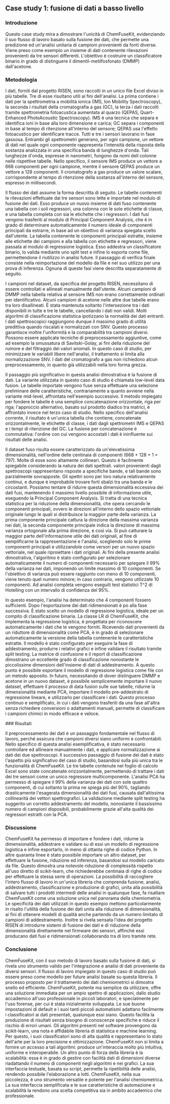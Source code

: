 ## Case study 1: fusione di dati a basso livello

### Introduzione

Questo case study mira a dimostrare l'unicità di ChemFuseKit, evidenziando il suo flusso di lavoro basato sulla fusione dei dati, che permette una predizione ed un'analisi unitaria di campioni provenienti da fonti diverse. Viene preso come esempio un insieme di dati contenente rilevazioni provenienti da tre sensori differenti. L'obiettivo è costruire un classificatore binario in grado di distinguere il dimentil-metilfosfonato (DMMP) dall'acetone.

### Metodologia 

I dati, forniti dal progetto RISEN, sono raccolti in un unico file Excel diviso in più tabelle. Tre di esse risultano utili ai fini dell'analisi. La prima contiene i dati per la spettrometria a mobilità ionica (IMS, Ion Mobility Spectroscopy), la seconda i risultati della cromatografia a gas (GC), la terza i dati raccolti tramite spettrometria fotoacustica aumentata al quarzo (QEPAS, Quart-Enhanced PhotoAcoustic Spectroscopy). IMS è una tecnica che separa e identifica ioni in base alla loro dimensione e carica; GC separa i componenti in base al tempo di ritenzione all'interno del sensore; QEPAS usa l'effetto fotoacustico per identificare tracce. Tutti e tre i sensori lavorano in fase gassosa. Entrambi gli spettrometri generano, per ogni campione, un vettore di dati nel quale ogni componente rappresenta l'intensità della risposta della sostanza analizzata in una specifica banda di lunghezze d'onda. Tali lunghezze d'onda, espresse in nanometri, fungono da nomi dell colonne nelle rispettive tabelle. Nello specifico, il sensore IMS produce un vettore a 668 componenti per ogni campione, mentre il sensore QEPAS produce un vettore a 128 componenti. Il cromatografo a gas produce un valore scalare, corrispondente al tempo di ritenzione della sostanza all'interno del sensore, espresso in millisecondi.

Il flusso dei dati assume la forma descritta di seguito. Le tabelle contenenti le rilevazioni effettuate dai tre sensori sono lette e importate nel modulo di fusione dei dati. Esso produce un nuovo insieme di dati fuso contenente una tabella con i soli regressori, una colonna con le sole etichette di classe, e una tabella completa con sia le etichette che i regressori. I dati fusi vengono trasferiti al modulo di Principal Component Analysis, che è in grado di determinare automaticamente il numero ideale di componenti principali da estrarre, in base ad un obiettivo di varianza spiegata scelto dall'utente. La tabella contenente le componenti principali estratte, insieme alle etichette dei campioni e alla tabella con etichette e regressori, viene passata al modulo di regressione logistica. Esso addestra un classificatore binario, lo valida mediante uno split test e infine lo esporta come file, permettendone il riutilizzo in analisi future. Il passaggio di verifica finale consiste nella reimportazione del modello da file e nel suo utilizzo per una prova di inferenza. Ognuna di queste fasi viene descritta separatamente di seguito.

I campioni nel dataset, da specifica del progetto RISEN, necessitano di essere controllati e allineati manualmente dall'utente. Alcuni campioni di DMMP nella tabella relativa al sensore IMS non erano correttamente ordinati per identificativo. Alcuni campioni di acetone nelle altre due tabelle erano tra loro disallineati. È stata mantenuta soltanto l'intersezione tra i dati disponibili in tutte e tre le tabelle, cancellando i dati non validi. Molti algoritmi di classificazione statistica ipotizzano la normalità dei dati entranti. I dati spettroscopici raggiungono dunque il massimo grado di utilità predittiva quando riscalati e normalizzati con SNV. Questo processo garantisce inoltre l'uniformità e la comparabilità tra campioni diversi. Possono essere applicate tecniche di preprocessamento aggiuntive, come ad esempio la smussatura di Savitski-Golay, ai fini della riduzione del rumore e del filtraggio dei valori anomali. In questo caso di studio, per minimizzare le variabili libere nell'analisi, il trattamento si limita alla normalizzazione SNV. I dati del cromatografo a gas non richiedono alcun preprocessamento, in quanto già utilizzabili nella loro forma grezza.

Il passaggio più significativo in questa analisi dimostrativa è la fusione di dati. La variante utilizzata in questo caso di studio è chiamata low-level data fusion. Le tabelle importate vengono fuse senza effettuare una selezione preliminare delle caratteristiche, contrariamente a quanto avviene nella variante mid-level, affrontata nell'esempio successivo. Il metodo impiegato per fondere le tabelle è una semplice concatenazione orizzontale, riga per riga; l'approccio alternativo, basato sul prodotto diadico tra matrici, è affrontato invece nel terzo caso di studio. Nello specifico dell'analisi corrente, il risultato è un'unica tabella che contiene, concatenate orizzontalmente, le etichette di classe, i dati dagli spettrometri IMS e QEPAS e i tempi di ritenzione del GC. La fusione per concatenazione è commutativa: l'ordine con cui vengono accostati i dati è ininfluente sui risultati delle analisi.

Il dataset fuso risulta essere caratterizzato da un'elevatissima dimensionalità, nell'ordine delle centinaia di componenti (668 + 128 + 1 = 797). Molte di esse sono altamente collineari. Questo è facilmente spiegabile considerando la natura dei dati spettrali. valori provenienti dagli spettroscopi rappresentano risposte a specifiche bande, e tali bande sono parzialmente sovrapposte. Gli spettri sono per loro natura relativamente continui, e dunque è improbabile trovare forti sbalzi tra una banda e le circostanti. Possiamo tentare di ridurre questa dimensionalità eccessiva dei dati fusi, mantenendo il massimo livello possibile di informazione utile, eseguendo la Principal Component Analysis. Si tratta di una tecnica statistica per la riduzione della dimensionalità, che opera cercando le componenti principali, ovvero le direzioni all'interno dello spazio vettoriale originale lungo le quali si distribuisce la maggior parte della varianza. La prima componente principale cattura la direzione della massima varianza nei dati, la seconda componente principale indica la direzione di massima varianza ortogonale alla prima direzione, e così via. Si può catturare la maggior parte dell'informazione utile dei dati originali, al fine di semplificarne la rappresentazione e l'analisi, scegliendo solo le prime componenti principali e utilizzandole come versori per un nuovo spazio vettoriale, nel quale riproiettare i dati originali. Ai fini della presente analisi dimostrativa, l'algoritmo è stato configurato per selezionare automaticamente il numero di componenti necessario per spiegare il 99% della varianza nei dati, imponendo un limite massimo di 10 componenti. Se l'obiettivo di varianza può essere raggiunto con meno di 10 componenti, viene tenuto quel numero minore; in caso contrario, vengono utilizzate 10 componenti. Ad analisi completa vengono eseguiti test statistici T^2 di Hotelling con un intervallo di confidenza del 95%.

In questo esempio, l'analisi ha determinato che 4 componenti fossero sufficienti. Dopo l'esportazione dei dati ridimensionati è po alla fase successiva. È stato scelto un modello di regressione logistica, ideale per un compito di classificazione binaria. La classe LR di ChemFuseKit, che implementa la regressione logistica, è progettata per riconoscere automaticamente i dati che le vengono forniti. Ricevendo dati provenienti da un riduttore di dimensionalità come PCA, è in grado di selezionare automaticamente la versione della tabella contenente le caratteristiche estratte. Il modello è stato configurato per eseguire la fase di addestramento, produrre i relativi grafici e infine validare il risultato tramite split testing. La matrice di confusione e il report di classificazione dimostrano un eccellente grado di classificazione nonostante le piccolissime dimensioni dell'insieme di dati di addestramento. A questo punto è possibile esportare il modello di regressione logistica come file con un metodo apposito. In futuro, necessitando di dover distinguere DMMP e acetone in un nuovo dataset, è possibile semplicemente importare il nuovo dataset, effettuare il processo di data fusion sulle sue tabelle, ridurne la dimensionalità mediante PCA, importare il modello pre-addestrato di regressione lineare, e utilizzarlo per classificare i dati. Questo processo continuo e semplificato, in cui i dati vengono trasferiti da una fase all'altra senza richiedere conversioni o adattamenti manuali, permette di classificare i campioni chimici in modo efficace e veloce.

### Risultati

Il preprocessamento dei dati è un passaggio fondamentale nel flusso di lavoro, perché assicura che campioni diversi siano uniformi e confrontabili. Nello specifico di questa analisi esemplificativa, è stato necessario controllare ed allineare manualmente i dati, e applicare normalizzazione ai dati dei due spettroscopi. Il successivo passaggio di fusione dei dati è stato l'aspetto più significativo del caso di studio, basandosi sulla più unica tra le funzionalità di ChemFuseKit. Le tre tabelle contenute nel foglio di calcolo Excel sono state concatenate orizzontalmente, permettendo di trattare i dati dei tre sensori come un unico regressore multicomponente. L'analisi PCA ha permesso di spiegare il 99% della varianza dei dati con sole quattro componenti, di cui soltanto la prima ne spiega più del 90%, tagliando drasticamente l'esagerata dimensionalità dei dati fusi, causata dall'altissima collinearità dei vettori spettrografici. La validazione mediante split testing ha suggerito un corretto addestramento del modello, nonostante il bassissimo numero di campioni disposibili, probabilmente grazie all'alta qualità dei regressori estratti con la PCA.

### Discussione

ChemFuseKit ha permesso di importare e fondere i dati, ridurne la dimensionalità, addestrare e validare su di essi un modello di regressione logistica e infine esportarlo, in meno di ottanta righe di codice Python. In altre quaranta linee è stato possibile importare un altro dataset, per effettuare la fusione, riduzione ed inferenza, basandosi sul modello caricato da file. Questo dimostra una notevole riduzione di complessità rispetto all'uso diretto di scikit-learn, che richiederebbe centinaia di righe di codice per effettuare la stessa serie di operazioni. La possibilità di raccogliere l'intero flusso di lavoro in un'unica libreria che comprenda fusione, analisi, addestramento, classificazione e produzione di grafici, unita alla possibilità di salvare tutti i prodotti intermedi delle analisi in qualunque fase, fa risaltare ChemFuseKit come una soluzione unica nel panorama della chemiometria. Le specificità dei dati utilizzati in questo esempio mettono particolarmente in risalto l'utilità della fusione dei dati unita alla riduzione di dimensionalità, ai fini di ottenere modelli di qualità anche partendo da un numero limitato di campioni di addestramento. Inoltre si rivela sensata l'idea del progetto RISEN di introdurre sistemi di fusione dei dati e di riduzione della dimensionalità direttamente nel firmware dei sensori, affinché essi producano dati fusi e ridimensionati collaborando tra di loro tramite rete.

### Conclusione

ChemFuseKit, con il suo metodo di lavoro basato sulla fusione di dati, si rivela uno strumento valido per l'integrazione e analisi di dati proveniente da diversi sensori. Il flusso di lavoro impiegato in questo caso di studio può essere preso come modello per future analisi basate su questa libreria. Il processo proposto per il trattamento dei dati chemiometrici si dimostra snello ed efficiente. ChemFuseKit, potente ma semplice da utilizzare, offre una soluzione immediata per un ampio spettro di applicazioni, dallo studio accademico all'uso professionale in piccoli laboratori, e specialmente per l'uso forense, per cui è stata inizialmente sviluppata. Le sue buone impostazioni di default e i suoi tanti piccoli automatismi adattano facilmente i classificatori ai dati presentati, qualunque essi siano. Questo facilita la produzione di risultati senza bisogno di conoscenze specifiche e riduce il rischio di errori umani. Gli algoritmi presenti nel software provengono da scikit-learn, una nota e affidabile libreria di statistica e machine learning. Per questo, i suoi classificatori sono di alta qualità e rappresentano lo stato dell'arte per la loro precisione e ottimizzazione. ChemFuseKit non si limita  a fornire un accesso a tali algoritmi: produce un'interaccia molto più intuitiva, uniforme e interoperabile. Un altro punto di forza della libreria è la scalabilità: essa è in grado di gestire con facilità dati di dimensioni diverse riadattando il numero di componenti negli algoritmi e nei grafici. La sua interfaccia testuale, basata su script, permette la ripetibilità delle analisi, rendendo possibile l'elaborazione a lotti. ChemFuseKit, nella sua piccolezza, è uno strumento versatile e potente per l'analisi chemiometrica. La sua interfaccia semplificata e le sue caratteristiche di automazione e scalabilità la rendono una scelta competitiva sia in ambito accademico che professionale.
